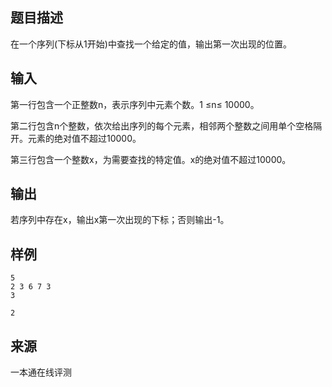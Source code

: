 ## 题目描述

在一个序列(下标从1开始)中查找一个给定的值，输出第一次出现的位置。

## 输入

第一行包含一个正整数n，表示序列中元素个数。1 ≤n≤ 10000。

第二行包含n个整数，依次给出序列的每个元素，相邻两个整数之间用单个空格隔开。元素的绝对值不超过10000。

第三行包含一个整数x，为需要查找的特定值。x的绝对值不超过10000。

## 输出

若序列中存在x，输出x第一次出现的下标；否则输出-1。

## 样例

```input1
5
2 3 6 7 3
3

```

```output1
2
```


 ## 来源

 一本通在线评测 